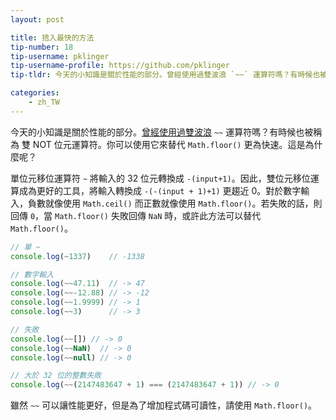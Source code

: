 ```yaml
---
layout: post

title: 捨入最快的方法
tip-number: 18
tip-username: pklinger
tip-username-profile: https://github.com/pklinger
tip-tldr: 今天的小知識是關於性能的部分。曾經使用過雙波浪 `~~` 運算符嗎？有時候也被稱為 雙 NOT 位元運算符。你可以使用它來替代 `Math.floor()` 更為快速。這是為什麼呢？

categories:
    - zh_TW
---
```


今天的小知識是關於性能的部分。[曾經使用過雙波浪](http://stackoverflow.com/questions/5971645/what-is-the-double-tilde-operator-in-javascript) `~~` 運算符嗎？有時候也被稱為 雙 NOT 位元運算符。你可以使用它來替代 `Math.floor()` 更為快速。這是為什麼呢？

單位元移位運算符 `~` 將輸入的 32 位元轉換成 `-(input+1)`。因此，雙位元移位運算成為更好的工具，將輸入轉換成 `-(-(input + 1)+1)` 更趨近 0。對於數字輸入，負數就像使用 `Math.ceil()` 而正數就像使用 `Math.floor()`。若失敗的話，則回傳 `0`，當 `Math.floor()` 失敗回傳 `NaN` 時，或許此方法可以替代 `Math.floor()`。

```javascript
// 單 ~
console.log(~1337)    // -1338

// 數字輸入
console.log(~~47.11)  // -> 47
console.log(~~-12.88) // -> -12
console.log(~~1.9999) // -> 1
console.log(~~3)      // -> 3

// 失敗
console.log(~~[]) // -> 0
console.log(~~NaN)  // -> 0
console.log(~~null) // -> 0

// 大於 32 位的整數失敗
console.log(~~(2147483647 + 1) === (2147483647 + 1)) // -> 0
```

雖然 `~~` 可以讓性能更好，但是為了增加程式碼可讀性，請使用 `Math.floor()`。
